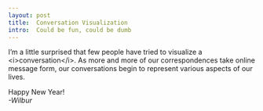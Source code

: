 ```yaml
---
layout: post
title:  Conversation Visualization
intro:  Could be fun, could be dumb
---
```


I’m a little surprised that few people have tried to visualize a \<i\>conversation\</i\>. As more and more of our correspondences take online message form, our conversations begin to represent various aspects of our lives. 


Happy New Year!<br><i>-Wilbur</i>